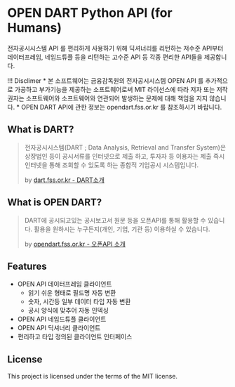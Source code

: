 # OPEN DART Python API (for Humans)

전자공시시스템 API 를 편리하게 사용하기 위해 딕셔너리를 리턴하는 저수준 API부터 데이터프레임, 네임드튜플 등을 리턴하는 고수준 API 등 각종 편리한 API들을 제공합니다.

!!! Disclimer
    * 본 소프트웨어는 금융감독원의 전자공시시스템 OPEN API 를 추가적으로 가공하고 부가기능을 제공하는 소프트웨어로써 MIT 라이선스에 따라 저자 또는 저작권자는 소프트웨어와 소프트웨어와 연관되어 발생하는 문제에 대해 책임을 지지 않습니다.
    * OPEN DART API에 관한 정보는 opendart.fss.or.kr 를 참조하시기 바랍니다.

## What is DART?

> 전자공시시스템(DART ; Data Analysis, Retrieval and Transfer System)은 상장법인 등이 공시서류를 인터넷으로 제출 하고, 투자자 등 이용자는 제출 즉시 인터넷을 통해 조회할 수 있도록 하는 종합적 기업공시 시스템입니다.
>
> by [dart.fss.or.kr - DART소개](http://dart.fss.or.kr/introduction/content1.do)

## What is OPEN DART?

> DART에 공시되고있는 공시보고서 원문 등을 오픈API를 통해 활용할 수 있습니다. 활용을 원하시는 누구든지(개인, 기업, 기관 등) 이용하실 수 있습니다.
>
> by [opendart.fss.or.kr - 오픈API 소개](https://opendart.fss.or.kr/intro/main.do)

## Features

* OPEN API 데이터프레임 클라이언트
    * 읽기 쉬운 형태로 필드명 자동 변환
    * 숫자, 시간등 일부 데이터 타입 자동 변환
    * 공시 양식에 맞추어 자동 인덱싱
* OPEN API 네임드튜플 클라이언트
* OPEN API 딕셔너리 클라이언트
* 편리하고 타입 정의된 클라이언트 인터페이스

## License
This project is licensed under the terms of the MIT license.